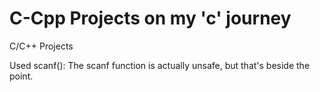 # C-Cpp Projects on my 'c' journey
C/C++ Projects


Used scanf(): The scanf function is actually unsafe, but that's beside the point.
